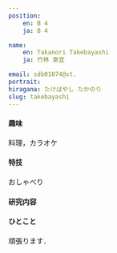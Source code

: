 ```yaml
---
position:
    en: B 4
    ja: B 4

name:
    en: Takanori Takebayashi
    ja: 竹林 章宜

email: sdb01074@st.
portrait: 
hiragana: たけばやし たかのり
slug: takebayashi
---
```


#### 趣味
料理，カラオケ
#### 特技
おしゃべり
#### 研究内容

#### ひとこと
頑張ります．
